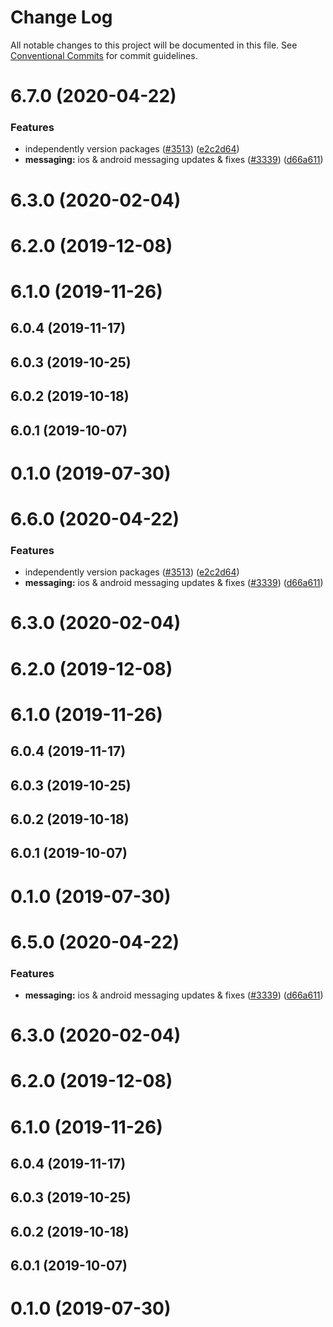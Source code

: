 # Change Log

All notable changes to this project will be documented in this file.
See [Conventional Commits](https://conventionalcommits.org) for commit guidelines.

# 6.7.0 (2020-04-22)


### Features

* independently version packages ([#3513](https://github.com/invertase/react-native-firebase/tree/master/packages/app-types/issues/3513)) ([e2c2d64](https://github.com/invertase/react-native-firebase/tree/master/packages/app-types/commit/e2c2d64d2266cbdd14d4dcfefa64a08263f0af85))
* **messaging:** ios & android messaging updates & fixes ([#3339](https://github.com/invertase/react-native-firebase/tree/master/packages/app-types/issues/3339)) ([d66a611](https://github.com/invertase/react-native-firebase/tree/master/packages/app-types/commit/d66a6118f82005087f53b86571990fc071402153))



# 6.3.0 (2020-02-04)



# 6.2.0 (2019-12-08)



# 6.1.0 (2019-11-26)



## 6.0.4 (2019-11-17)



## 6.0.3 (2019-10-25)



## 6.0.2 (2019-10-18)



## 6.0.1 (2019-10-07)



# 0.1.0 (2019-07-30)





# 6.6.0 (2020-04-22)


### Features

* independently version packages ([#3513](https://github.com/invertase/react-native-firebase/tree/master/packages/app-types/issues/3513)) ([e2c2d64](https://github.com/invertase/react-native-firebase/tree/master/packages/app-types/commit/e2c2d64d2266cbdd14d4dcfefa64a08263f0af85))
* **messaging:** ios & android messaging updates & fixes ([#3339](https://github.com/invertase/react-native-firebase/tree/master/packages/app-types/issues/3339)) ([d66a611](https://github.com/invertase/react-native-firebase/tree/master/packages/app-types/commit/d66a6118f82005087f53b86571990fc071402153))



# 6.3.0 (2020-02-04)



# 6.2.0 (2019-12-08)



# 6.1.0 (2019-11-26)



## 6.0.4 (2019-11-17)



## 6.0.3 (2019-10-25)



## 6.0.2 (2019-10-18)



## 6.0.1 (2019-10-07)



# 0.1.0 (2019-07-30)





# 6.5.0 (2020-04-22)


### Features

* **messaging:** ios & android messaging updates & fixes ([#3339](https://github.com/invertase/react-native-firebase/tree/master/packages/app-types/issues/3339)) ([d66a611](https://github.com/invertase/react-native-firebase/tree/master/packages/app-types/commit/d66a6118f82005087f53b86571990fc071402153))



# 6.3.0 (2020-02-04)



# 6.2.0 (2019-12-08)



# 6.1.0 (2019-11-26)



## 6.0.4 (2019-11-17)



## 6.0.3 (2019-10-25)



## 6.0.2 (2019-10-18)



## 6.0.1 (2019-10-07)



# 0.1.0 (2019-07-30)
